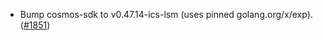 - Bump cosmos-sdk to v0.47.14-ics-lsm (uses pinned golang.org/x/exp).
  ([\#1851](https://github.com/cosmos/interchain-security/pull/1851))